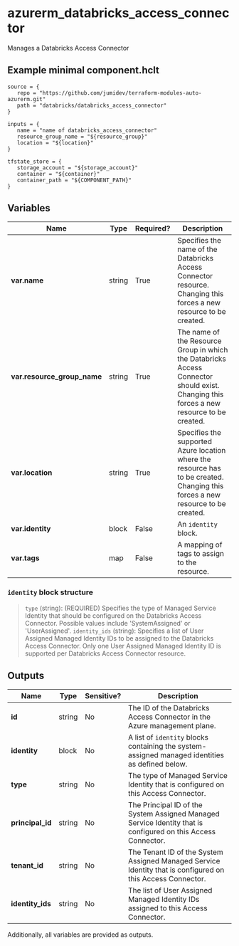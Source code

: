 # azurerm_databricks_access_connector

Manages a Databricks Access Connector

## Example minimal component.hclt

```hcl
source = {
   repo = "https://github.com/jumidev/terraform-modules-auto-azurerm.git" 
   path = "databricks/databricks_access_connector" 
}

inputs = {
   name = "name of databricks_access_connector" 
   resource_group_name = "${resource_group}" 
   location = "${location}" 
}

tfstate_store = {
   storage_account = "${storage_account}" 
   container = "${container}" 
   container_path = "${COMPONENT_PATH}" 
}

```

## Variables

| Name | Type | Required? |  Description |
| ---- | ---- | --------- |  ----------- |
| **var.name** | string | True | Specifies the name of the Databricks Access Connector resource. Changing this forces a new resource to be created. | 
| **var.resource_group_name** | string | True | The name of the Resource Group in which the Databricks Access Connector should exist. Changing this forces a new resource to be created. | 
| **var.location** | string | True | Specifies the supported Azure location where the resource has to be created. Changing this forces a new resource to be created. | 
| **var.identity** | block | False | An `identity` block. | 
| **var.tags** | map | False | A mapping of tags to assign to the resource. | 

### `identity` block structure

> `type` (string): (REQUIRED) Specifies the type of Managed Service Identity that should be configured on the Databricks Access Connector. Possible values include 'SystemAssigned' or 'UserAssigned'.
> `identity_ids` (string): Specifies a list of User Assigned Managed Identity IDs to be assigned to the Databricks Access Connector. Only one User Assigned Managed Identity ID is supported per Databricks Access Connector resource.



## Outputs

| Name | Type | Sensitive? | Description |
| ---- | ---- | --------- | --------- |
| **id** | string | No  | The ID of the Databricks Access Connector in the Azure management plane. | 
| **identity** | block | No  | A list of `identity` blocks containing the system-assigned managed identities as defined below. | 
| **type** | string | No  | The type of Managed Service Identity that is configured on this Access Connector. | 
| **principal_id** | string | No  | The Principal ID of the System Assigned Managed Service Identity that is configured on this Access Connector. | 
| **tenant_id** | string | No  | The Tenant ID of the System Assigned Managed Service Identity that is configured on this Access Connector. | 
| **identity_ids** | string | No  | The list of User Assigned Managed Identity IDs assigned to this Access Connector. | 

Additionally, all variables are provided as outputs.
